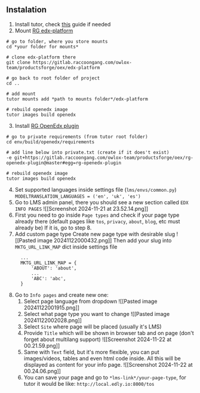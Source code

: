 ## Instalation
1. Install tutor, check [this](https://raccoongang.atlassian.net/wiki/spaces/~7120205d20c3e537594d258e217135f9976955/pages/3948052511/Tutor+Local+Development#12.-Mount-custom-file-to-container) guide if needed
2. Mount [RG edx-platform](https://gitlab.raccoongang.com/owlox-team/productsforge/oex/edx-platform)
```
# go to folder, where you store mounts
cd *your folder for mounts*

# clone edx-platform there
git clone https://gitlab.raccoongang.com/owlox-team/productsforge/oex/edx-platform

# go back to root folder of project
cd ..

# add mount
tutor mounts add *path to mounts folder*/edx-platform

# rebuild openedx image
tutor images build openedx
```
3. Install [RG OpenEdx plugin](https://gitlab.raccoongang.com/owlox-team/productsforge/oex/rg-openedx-plugin)
```
# go to private requirements (from tutor root folder)
cd env/build/openedx/requirements

# add line below into private.txt (create if it does't exist)
-e git+https://gitlab.raccoongang.com/owlox-team/productsforge/oex/rg-openedx-plugin@master#egg=rg-openedx-plugin

# rebuild openedx image
tutor images build openedx
```
4. Set supported languages inside settings file (`lms/envs/common.py`)
`MODELTRANSLATION_LANGUAGES = ('en', 'uk', 'es')`
5. Go to LMS admin panel, there you should see a new section called `EDX INFO PAGES` ![[Screenshot 2024-11-21 at 23.52.14.png]]
6. First you need to go inside `Page types` and check if your page type already there (default pages like `tos`, `privacy`, `about`, `blog`, etc must already be)
	If it is, go to step 8.
7. Add custom page type
	 Create new page type with desirable slug ![[Pasted image 20241122000432.png]]
	Then add your slug into `MKTG_URL_LINK_MAP` dict inside settings file
	```# lms/envs/common.py
	  ...
	  MKTG_URL_LINK_MAP = {
		  'ABOUT': 'about',
		  ...
		  'ABC': 'abc',
	  }
	  ```
8. Go to `Info pages` and create new one:
	1. Select page language from dropdown ![[Pasted image 20241122001915.png]]
	2. Select what page type you want to change ![[Pasted image 20241122002028.png]]
	3. Select `Site` where page will be placed (usually it's LMS)
	4. Provide `Title` which will be shown in browser tab and on page (don't forget about multilang support) ![[Screenshot 2024-11-22 at 00.21.59.png]]
	5. Same with `Text` field, but it's more flexible, you can put images/videos, tables and even html code inside. All this will be displayed as content for your info page. ![[Screenshot 2024-11-22 at 00.24.06.png]]
	6. You can save your page and go to `*lms-link*/your-page-type`, for tutor it would be like: `http://local.edly.io:8000/tos`